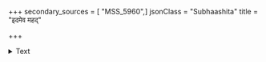 +++
secondary_sources = [ "MSS_5960",]
jsonClass = "Subhaashita"
title = "इदमेव महद्"

+++

<details><summary>Text</summary>

इदमेव महद् धैर्यं धीराणां सुतपस्विनाम्।  
विघ्नवन्त्यपि संप्राप्य यद् विघ्नैर्न विहन्यते॥
</details>
